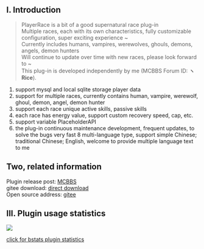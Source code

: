 ## I. Introduction

> PlayerRace is a bit of a good supernatural race plug-in  
Multiple races, each with its own characteristics, fully customizable configuration, super exciting experience ~  
Currently includes humans, vampires, werewolves, ghouls, demons, angels, demon hunters  
Will continue to update over time with new races, please look forward to ~  
This plug-in is developed independently by me (MCBBS Forum ID: **ヽ Rice**).

1. support mysql and local sqlite storage player data
2. support for multiple races, currently contains human, vampire, werewolf, ghoul, demon, angel, demon hunter
3. support each race unique active skills, passive skills
4. each race has energy value, support custom recovery speed, cap, etc.
5. support variable PlaceholderAPI
6. the plug-in continuous maintenance development, frequent updates, to solve the bugs very fast
   8 multi-language type, support simple Chinese; traditional Chinese; English, welcome to provide multiple language text to me

## Two, related information
Plugin release post: [MCBBS](https://www.mcbbs.net/thread-1149860-1-1.html "MCBBS")  
gitee download: [direct download](https://gitee.com/handy-git/PlayerRace/releases "direct download")  
Open source address: [gitee](https://gitee.com/handy-git/PlayerRace "gitee")

## III. Plugin usage statistics
![](https://bstats.org/signatures/bukkit/PlayerRace.svg)

[click for bstats plugin statistics](https://bstats.org/plugin/bukkit/PlayerRace/8605 "click for bstats plugin statistics")